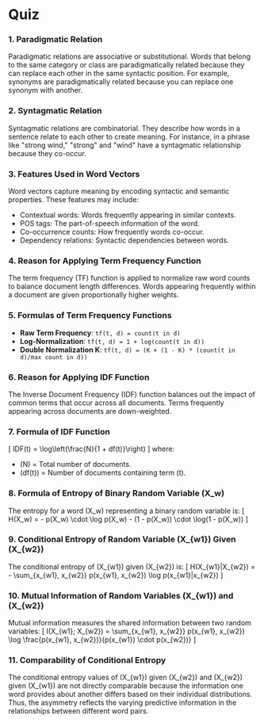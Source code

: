 
# Quiz

### 1. Paradigmatic Relation
Paradigmatic relations are associative or substitutional. Words that belong to the same category or class are paradigmatically related because they can replace each other in the same syntactic position. For example, synonyms are paradigmatically related because you can replace one synonym with another.

### 2. Syntagmatic Relation
Syntagmatic relations are combinatorial. They describe how words in a sentence relate to each other to create meaning. For instance, in a phrase like "strong wind," "strong" and "wind" have a syntagmatic relationship because they co-occur.

### 3. Features Used in Word Vectors
Word vectors capture meaning by encoding syntactic and semantic properties. These features may include:
- Contextual words: Words frequently appearing in similar contexts.
- POS tags: The part-of-speech information of the word.
- Co-occurrence counts: How frequently words co-occur.
- Dependency relations: Syntactic dependencies between words.

### 4. Reason for Applying Term Frequency Function
The term frequency (TF) function is applied to normalize raw word counts to balance document length differences. Words appearing frequently within a document are given proportionally higher weights.

### 5. Formulas of Term Frequency Functions
- **Raw Term Frequency**: `tf(t, d) = count(t in d)`
- **Log-Normalization**: `tf(t, d) = 1 + log(count(t in d))`
- **Double Normalization K**: `tf(t, d) = (K + (1 - K) * (count(t in d)/max count in d))`

### 6. Reason for Applying IDF Function
The Inverse Document Frequency (IDF) function balances out the impact of common terms that occur across all documents. Terms frequently appearing across documents are down-weighted.

### 7. Formula of IDF Function
\[ IDF(t) = \log\left(\frac{N}{1 + df(t)}\right) \]
where:
- \(N\) = Total number of documents.
- \(df(t)\) = Number of documents containing term \(t\).

### 8. Formula of Entropy of Binary Random Variable \(X_w\)
The entropy for a word \(X_w\) representing a binary random variable is:
\[ H(X_w) = - p(X_w) \cdot \log p(X_w) - (1 - p(X_w)) \cdot \log(1 - p(X_w)) \]

### 9. Conditional Entropy of Random Variable \(X_{w1}\) Given \(X_{w2}\)
The conditional entropy of \(X_{w1}\) given \(X_{w2}\) is:
\[ H(X_{w1}|X_{w2}) = - \sum_{x_{w1}, x_{w2}} p(x_{w1}, x_{w2}) \log p(x_{w1}|x_{w2}) \]

### 10. Mutual Information of Random Variables \(X_{w1}\) and \(X_{w2}\)
Mutual information measures the shared information between two random variables:
\[ I(X_{w1}; X_{w2}) = \sum_{x_{w1}, x_{w2}} p(x_{w1}, x_{w2}) \log \frac{p(x_{w1}, x_{w2})}{p(x_{w1}) \cdot p(x_{w2})} \]

### 11. Comparability of Conditional Entropy
The conditional entropy values of \(X_{w1}\) given \(X_{w2}\) and \(X_{w2}\) given \(X_{w1}\) are not directly comparable because the information one word provides about another differs based on their individual distributions. Thus, the asymmetry reflects the varying predictive information in the relationships between different word pairs.